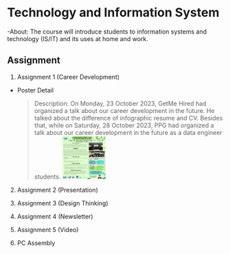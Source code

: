# Technology and Information System
-About: The course will introduce students to information systems and technology (IS/IT) and its uses at home and work.

## **Assignment**
1) Assignment 1 (Career Development)
- Poster Detail
  > Description:
  > On Monday, 23 October 2023, GetMe Hired had organized a talk about our career
development in the future. He talked about the difference of infographic resume and CV.
Besides that, while on Saturday, 28 October 2023, PPG had organized a talk about our career
development in the future as a data engineer students.
  > <img src="/image/poster.png" height=100 width=100>

2) Assignment 2 (Presentation)

3) Assignment 3 (Design Thinking)

4) Assignment 4 (Newsletter)

5) Assignment 5 (Video)

6) PC Assembly
